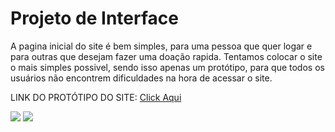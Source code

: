 # Projeto de Interface
  A pagina inicial do site é bem simples, para uma pessoa que quer logar e para outras que desejam fazer uma doação rapida.
  Tentamos colocar o site o mais simples possivel, sendo isso apenas um protótipo, para que todos os usuários não encontrem dificuldades na hora de acessar o site.
  
  LINK DO PROTÓTIPO DO SITE: <a href="https://www.figma.com/proto/r93bqRYlBCWOidqmfHZGXM/Untitled?node-id=3%3A2&scaling=min-zoom&page-id=0%3A1&starting-point-node-id=3%3A2&show-proto-sidebar=1"  target="_blank" >Click Aqui</a>
  
  
<img src="https://media.discordapp.net/attachments/497958230396239878/964224135834259456/unknown.png?width=680&height=676">
<img src="https://media.discordapp.net/attachments/497958230396239878/964224291132551248/unknown.png?width=401&height=675">


